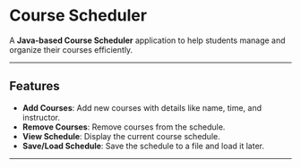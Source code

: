 # Course Scheduler

A **Java-based Course Scheduler** application to help students manage and organize their courses efficiently.

---

## Features
- **Add Courses**: Add new courses with details like name, time, and instructor.
- **Remove Courses**: Remove courses from the schedule.
- **View Schedule**: Display the current course schedule.
- **Save/Load Schedule**: Save the schedule to a file and load it later.

---
